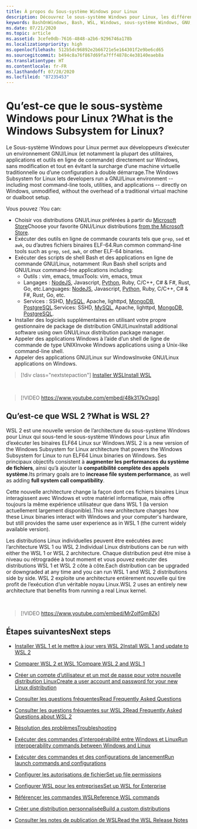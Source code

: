 ```yaml
---
title: À propos du Sous-système Windows pour Linux
description: Découvrez le sous-système Windows pour Linux, les différentes versions et les différentes façons de les utiliser.
keywords: BashOnWindows, Bash, WSL, Windows, sous-système Windows, GNU, Linux
ms.date: 07/21/2020
ms.topic: article
ms.assetid: 3cefe0db-7616-4848-a2b6-9296746a178b
ms.localizationpriority: high
ms.openlocfilehash: 512b5dc96892e2b66721e5e164301f2e9be6cd65
ms.sourcegitcommit: b494c8a76f867d69fa7fff4878c4e38140eaeb8a
ms.translationtype: HT
ms.contentlocale: fr-FR
ms.lasthandoff: 07/28/2020
ms.locfileid: "87235453"
---
```

# <a name="what-is-the-windows-subsystem-for-linux"></a><span data-ttu-id="2d0e9-104">Qu’est-ce que le sous-système Windows pour Linux ?</span><span class="sxs-lookup"><span data-stu-id="2d0e9-104">What is the Windows Subsystem for Linux?</span></span>

<span data-ttu-id="2d0e9-105">Le Sous-système Windows pour Linux permet aux développeurs d’exécuter un environnement GNU/Linux (et notamment la plupart des utilitaires, applications et outils en ligne de commande) directement sur Windows, sans modification et tout en évitant la surcharge d’une machine virtuelle traditionnelle ou d’une configuration à double démarrage.</span><span class="sxs-lookup"><span data-stu-id="2d0e9-105">The Windows Subsystem for Linux lets developers run a GNU/Linux environment -- including most command-line tools, utilities, and applications -- directly on Windows, unmodified, without the overhead of a traditional virtual machine or dualboot setup.</span></span>

<span data-ttu-id="2d0e9-106">Vous pouvez :</span><span class="sxs-lookup"><span data-stu-id="2d0e9-106">You can:</span></span>

* <span data-ttu-id="2d0e9-107">Choisir vos distributions GNU/Linux préférées à partir du [Microsoft Store](https://aka.ms/wslstore)</span><span class="sxs-lookup"><span data-stu-id="2d0e9-107">Choose your favorite GNU/Linux distributions [from the Microsoft Store](https://aka.ms/wslstore).</span></span>
* <span data-ttu-id="2d0e9-108">Exécuter des outils en ligne de commande courants tels que `grep`, `sed` et `awk`, ou d’autres fichiers binaires ELF-64.</span><span class="sxs-lookup"><span data-stu-id="2d0e9-108">Run common command-line tools such as `grep`, `sed`, `awk`, or other ELF-64 binaries.</span></span>
* <span data-ttu-id="2d0e9-109">Exécuter des scripts de shell Bash et des applications en ligne de commande GNU/Linux, notamment :</span><span class="sxs-lookup"><span data-stu-id="2d0e9-109">Run Bash shell scripts and GNU/Linux command-line applications including:</span></span>  
    * <span data-ttu-id="2d0e9-110">Outils : vim, emacs, tmux</span><span class="sxs-lookup"><span data-stu-id="2d0e9-110">Tools: vim, emacs, tmux</span></span>
    * <span data-ttu-id="2d0e9-111">Langages : [NodeJS](https://docs.microsoft.com/windows/nodejs/setup-on-wsl2), Javascript, [Python](https://docs.microsoft.com/windows/python/web-frameworks), Ruby, C/C++, C# & F#, Rust, Go, etc.</span><span class="sxs-lookup"><span data-stu-id="2d0e9-111">Languages: [NodeJS](https://docs.microsoft.com/windows/nodejs/setup-on-wsl2), Javascript, [Python](https://docs.microsoft.com/windows/python/web-frameworks), Ruby, C/C++, C# & F#, Rust, Go, etc.</span></span>
    * <span data-ttu-id="2d0e9-112">Services : SSHD, [MySQL](./tutorials/wsl-database.md), Apache, lighttpd, [MongoDB](./tutorials/wsl-database.md), [PostgreSQL](./tutorials/wsl-database.md).</span><span class="sxs-lookup"><span data-stu-id="2d0e9-112">Services: SSHD, [MySQL](./tutorials/wsl-database.md), Apache, lighttpd, [MongoDB](./tutorials/wsl-database.md), [PostgreSQL](./tutorials/wsl-database.md).</span></span>
* <span data-ttu-id="2d0e9-113">Installer des logiciels supplémentaires en utilisant votre propre gestionnaire de package de distribution GNU/Linux</span><span class="sxs-lookup"><span data-stu-id="2d0e9-113">Install additional software using own GNU/Linux distribution package manager.</span></span>
* <span data-ttu-id="2d0e9-114">Appeler des applications Windows à l’aide d’un shell de ligne de commande de type UNIX</span><span class="sxs-lookup"><span data-stu-id="2d0e9-114">Invoke Windows applications using a Unix-like command-line shell.</span></span>
* <span data-ttu-id="2d0e9-115">Appeler des applications GNU/Linux sur Windows</span><span class="sxs-lookup"><span data-stu-id="2d0e9-115">Invoke GNU/Linux applications on Windows.</span></span>

> [!div class="nextstepaction"]
> [<span data-ttu-id="2d0e9-116">Installer WSL</span><span class="sxs-lookup"><span data-stu-id="2d0e9-116">Install WSL</span></span>](install-win10.md)

<br>

> [!VIDEO https://www.youtube.com/embed/48k317kOxqg]

## <a name="what-is-wsl-2"></a><span data-ttu-id="2d0e9-117">Qu’est-ce que WSL 2 ?</span><span class="sxs-lookup"><span data-stu-id="2d0e9-117">What is WSL 2?</span></span>

<span data-ttu-id="2d0e9-118">WSL 2 est une nouvelle version de l’architecture du sous-système Windows pour Linux qui sous-tend le sous-système Windows pour Linux afin d’exécuter les binaires ELF64 Linux sur Windows.</span><span class="sxs-lookup"><span data-stu-id="2d0e9-118">WSL 2 is a new version of the Windows Subsystem for Linux architecture that powers the Windows Subsystem for Linux to run ELF64 Linux binaries on Windows.</span></span> <span data-ttu-id="2d0e9-119">Ses principaux objectifs consistent à **augmenter les performances du système de fichiers**, ainsi qu’à ajouter la **compatibilité complète des appels système**.</span><span class="sxs-lookup"><span data-stu-id="2d0e9-119">Its primary goals are to **increase file system performance**, as well as adding **full system call compatibility**.</span></span>

<span data-ttu-id="2d0e9-120">Cette nouvelle architecture change la façon dont ces fichiers binaires Linux interagissent avec Windows et votre matériel informatique, mais offre toujours la même expérience utilisateur que dans WSL 1 (la version actuellement largement disponible).</span><span class="sxs-lookup"><span data-stu-id="2d0e9-120">This new architecture changes how these Linux binaries interact with Windows and your computer's hardware, but still provides the same user experience as in WSL 1 (the current widely available version).</span></span>

<span data-ttu-id="2d0e9-121">Les distributions Linux individuelles peuvent être exécutées avec l’architecture WSL 1 ou WSL 2.</span><span class="sxs-lookup"><span data-stu-id="2d0e9-121">Individual Linux distributions can be run with either the WSL 1 or WSL 2 architecture.</span></span> <span data-ttu-id="2d0e9-122">Chaque distribution peut être mise à niveau ou rétrogradée à tout moment et vous pouvez exécuter des distributions WSL 1 et WSL 2 côte à côte.</span><span class="sxs-lookup"><span data-stu-id="2d0e9-122">Each distribution can be upgraded or downgraded at any time and you can run WSL 1 and WSL 2 distributions side by side.</span></span> <span data-ttu-id="2d0e9-123">WSL 2 exploite une architecture entièrement nouvelle qui tire profit de l’exécution d’un véritable noyau Linux.</span><span class="sxs-lookup"><span data-stu-id="2d0e9-123">WSL 2 uses an entirely new architecture that benefits from running a real Linux kernel.</span></span>

<br>

> [!VIDEO https://www.youtube.com/embed/MrZolfGm8Zk]

## <a name="next-steps"></a><span data-ttu-id="2d0e9-124">Étapes suivantes</span><span class="sxs-lookup"><span data-stu-id="2d0e9-124">Next steps</span></span>

* [<span data-ttu-id="2d0e9-125">Installer WSL 1 et le mettre à jour vers WSL 2</span><span class="sxs-lookup"><span data-stu-id="2d0e9-125">Install WSL 1 and update to WSL 2</span></span>](./install-win10.md)

* [<span data-ttu-id="2d0e9-126">Comparer WSL 2 et WSL 1</span><span class="sxs-lookup"><span data-stu-id="2d0e9-126">Compare WSL 2 and WSL 1</span></span>](./compare-versions.md)

* [<span data-ttu-id="2d0e9-127">Créer un compte d’utilisateur et un mot de passe pour votre nouvelle distribution Linux</span><span class="sxs-lookup"><span data-stu-id="2d0e9-127">Create a user account and password for your new Linux distribution</span></span>](./user-support.md)

* [<span data-ttu-id="2d0e9-128">Consulter les questions fréquentes</span><span class="sxs-lookup"><span data-stu-id="2d0e9-128">Read Frequently Asked Questions</span></span>](./faq.md)

* [<span data-ttu-id="2d0e9-129">Consulter les questions fréquentes sur WSL 2</span><span class="sxs-lookup"><span data-stu-id="2d0e9-129">Read Frequently Asked Questions about WSL 2</span></span>](./wsl2-faq.md)

* [<span data-ttu-id="2d0e9-130">Résolution des problèmes</span><span class="sxs-lookup"><span data-stu-id="2d0e9-130">Troubleshooting</span></span>](./troubleshooting.md)

* [<span data-ttu-id="2d0e9-131">Exécuter des commandes d’interopérabilité entre Windows et Linux</span><span class="sxs-lookup"><span data-stu-id="2d0e9-131">Run interoperability commands between Windows and Linux</span></span>](./interop.md)

* [<span data-ttu-id="2d0e9-132">Exécuter des commandes et des configurations de lancement</span><span class="sxs-lookup"><span data-stu-id="2d0e9-132">Run launch commands and configurations</span></span>](./wsl-config.md)

* [<span data-ttu-id="2d0e9-133">Configurer les autorisations de fichier</span><span class="sxs-lookup"><span data-stu-id="2d0e9-133">Set up file permissions</span></span>](./file-permissions.md)

* [<span data-ttu-id="2d0e9-134">Configurer WSL pour les entreprises</span><span class="sxs-lookup"><span data-stu-id="2d0e9-134">Set up WSL for Enterprise</span></span>](./enterprise.md)

* [<span data-ttu-id="2d0e9-135">Référencer les commandes WSL</span><span class="sxs-lookup"><span data-stu-id="2d0e9-135">Reference WSL commands</span></span>](./reference.md)

* [<span data-ttu-id="2d0e9-136">Créer une distribution personnalisée</span><span class="sxs-lookup"><span data-stu-id="2d0e9-136">Build a custom distributions</span></span>](./build-custom-distro.md)

* [<span data-ttu-id="2d0e9-137">Consulter les notes de publication de WSL</span><span class="sxs-lookup"><span data-stu-id="2d0e9-137">Read the WSL Release Notes</span></span>](./release-notes.md)
